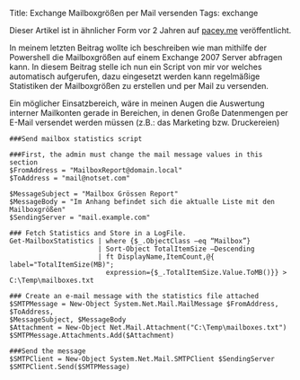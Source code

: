 Title: Exchange Mailboxgrößen per Mail versenden
Tags: exchange

Dieser Artikel ist in ähnlicher Form vor 2 Jahren auf [pacey.me](http://pacey.me) veröffentlicht.

In meinem letzten Beitrag wollte ich beschreiben wie man mithilfe der Powershell die Mailboxgrößen auf einem Exchange 2007 Server abfragen kann. In diesem Beitrag stelle ich nun ein Script von mir vor welches automatisch aufgerufen, dazu eingesetzt werden kann regelmäßige Statistiken der Mailboxgrößen zu erstellen und per Mail zu versenden. 

Ein möglicher Einsatzbereich, wäre in meinen Augen die Auswertung interner Mailkonten gerade in Bereichen, in denen Große Datenmengen per E-Mail versendet werden müssen (z.B.: das Marketing bzw. Druckereien)

    ###Send mailbox statistics script
    
    ###First, the admin must change the mail message values in this section
    $FromAddress = "MailboxReport@domain.local"
    $ToAddress = "mail@notset.com"
    
    $MessageSubject = "Mailbox Grössen Report"
    $MessageBody = "Im Anhang befindet sich die aktualle Liste mit den Mailboxgrößen"
    $SendingServer = "mail.example.com"
    
    ### Fetch Statistics and Store in a LogFile. 
    Get-MailboxStatistics | where {$_.ObjectClass –eq “Mailbox”} 
                          | Sort-Object TotalItemSize –Descending 
                          | ft DisplayName,ItemCount,@{ label="TotalItemSize(MB)";
                            expression={$_.TotalItemSize.Value.ToMB()}} > C:\Temp\mailboxes.txt
    
    ### Create an e-mail message with the statistics file attached
    $SMTPMessage = New-Object System.Net.Mail.MailMessage $FromAddress, $ToAddress,
    $MessageSubject, $MessageBody
    $Attachment = New-Object Net.Mail.Attachment("C:\Temp\mailboxes.txt")
    $SMTPMessage.Attachments.Add($Attachment)
    
    ###Send the message
    $SMTPClient = New-Object System.Net.Mail.SMTPClient $SendingServer
    $SMTPClient.Send($SMTPMessage)
